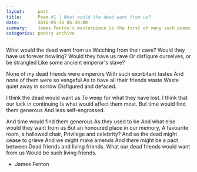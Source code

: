 ```yaml
---
layout:     post
title:      Poem #1 | What would the dead want from us?
date:       2016-05-14 06:40:00
summary:    James Fenton's masterpiece is the first of many such poems which I'll be treasuring on here.
categories: poetry archive
---
```


What would the dead want from us
Watching from their cave?
Would they have us forever howling?
Would they have us rave
Or disfigure ourselves, or be strangled
Like some ancient emperor's slave?

None of my dead friends were emperors
With such exorbitant tastes
And none of them were so vengeful
As to have all their friends waste
Waste quiet away in sorrow
Disfigured and defaced.

I think the dead would want us
To weep for what they have lost.
I think that our luck in continuing
Is what would affect them most.
But time would find them generous
And less self-engrossed.

And time would find them generous
As they used to be
And what else would they want from us
But an honoured place in our memory,
A favourite room, a hallowed chair,
Privilege and celebrity?
And so the dead might cease to grieve
And we might make amends
And there might be a pact between
Dead friends and living friends.
What our dead friends would want from us
Would be such living friends.

 - James Fenton